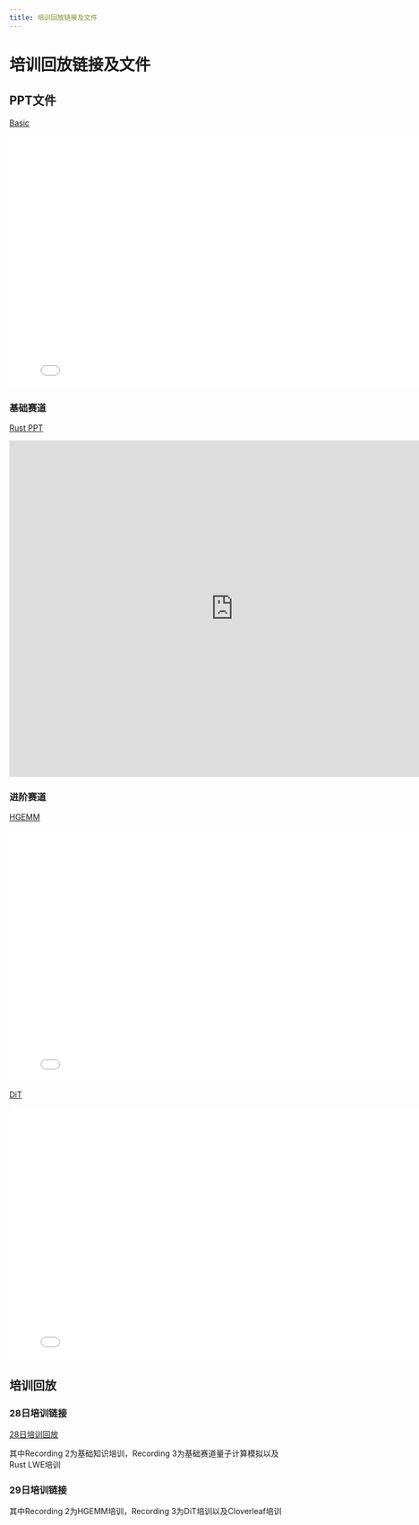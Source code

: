 ```yaml
---
title: 培训回放链接及文件
---
```


# 培训回放链接及文件

## PPT文件

[Basic](/ppt/basic.pdf)

<iframe src="../../ppt/basic.pdf" width="800" height="450" style="border: none;"></iframe>

### 基础赛道
[Rust PPT](https://chanbengz.github.io/slides/sustcsc-rs)

<iframe src="https://chanbengz.github.io/slides/sustcsc-rs" width="800" height="600" style="border: none;"></iframe>

<!-- [Cloverleaf](/ppt/cloverleaf) -->

### 进阶赛道

[HGEMM](/ppt/hgemm.pdf)

<iframe src="../../ppt/hgemm.pdf" width="800" height="450" style="border: none;"></iframe>

[DiT](/ppt/dit.pdf)

<iframe src="../../ppt/dit.pdf" width="800" height="450" style="border: none;"></iframe>

## 培训回放

### 28日培训链接

[28日培训回放](https://meeting.tencent.com/cw/N8pA96rX61)

其中Recording 2为基础知识培训，Recording 3为基础赛道量子计算模拟以及Rust LWE培训

### 29日培训链接

其中Recording 2为HGEMM培训，Recording 3为DiT培训以及Cloverleaf培训
